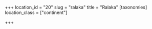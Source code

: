 +++
location_id = "20"
slug = "ralaka"
title = "Ralaka"
[taxonomies]
location_class = ["continent"]

+++


